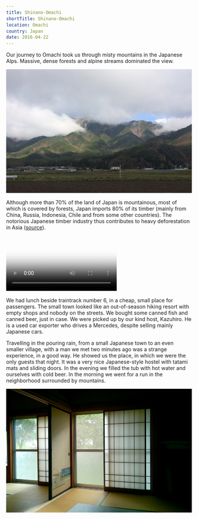```yaml
---
title: Shinano-Omachi
shortTitle: Shinano-Omachi
location: Omachi
country: Japan
date: 2016-04-22
---
```


Our journey to Omachi took us through misty mountains in the Japanese Alps. Massive, dense forests and alpine streams dominated the view.

![](../../img/0422-1.jpg)

Although more than 70% of the land of Japan is mountainous, most of which is covered by forests, Japan imports 80% of its timber (mainly from China, Russia, Indonesia, Chile and from some other countries). The notorious Japanese timber industry thus contributes to heavy deforestation in Asia ([source](http://www.jatan.org/eng/japan-e.html)).

<video src="/video/jp_omachi.mp4" poster="/video/jp_omachi.png" autoplay loop>
</video>

We had lunch beside traintrack number 6, in a cheap, small place for passengers. The small town looked like an out-of-season hiking resort with empty shops and nobody on the streets. We bought some canned fish and canned beer, just in case. We were picked up by our kind host, Kazuhiro. He is a used car exporter who drives a Mercedes, despite selling mainly Japanese cars.

Travelling in the pouring rain, from a small Japanese town to an even smaller village, with a man we met two minutes ago was a strange experience, in a good way. He showed us the place, in which we were the only guests that night. It was a very nice Japanese-style hostel with tatami mats and sliding doors. In the evening we filled the tub with hot water and ourselves with cold beer. In the morning we went for a run in the neighborhood surrounded by mountains. 

![](../../img/0422-2.jpg)
